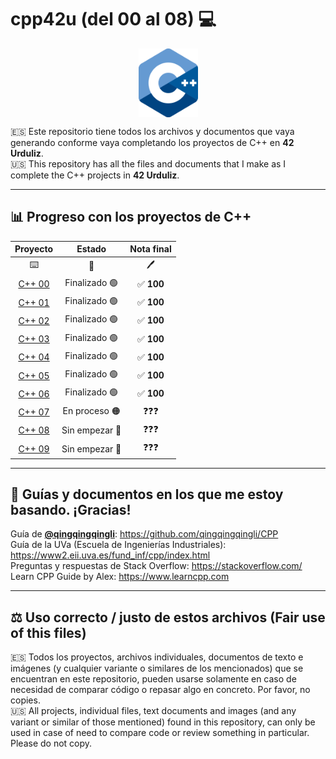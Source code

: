 # cpp42u (del 00 al 08) 💻
<p align="center">
  <img align="center" src="https://github.com/AllPlayed/cpp-learning42u/blob/main/cpp_logo_wikipedia.png?raw=true" width="95" height="110"></img>
</p>

🇪🇸 Este repositorio tiene todos los archivos y documentos que vaya generando conforme vaya completando los proyectos de C++ en **42 Urduliz**.                                      
🇺🇸 This repository has all the files and documents that I make as I complete the C++ projects in **42 Urduliz**.

-------
## 📊 Progreso con los proyectos de C++
| Proyecto | Estado | Nota final |
| :-------------: | :-------------: | :-------------: |
| ⌨️ | 🧠 | 🖊️ |
| [C++ 00](https://github.com/Llopeando/cpp42u/tree/main/cpp00) | Finalizado 🟢 | ✅ **100** |
| [C++ 01](https://github.com/Llopeando/cpp42u/tree/main/cpp01) | Finalizado 🟢 | ✅ **100** |
| [C++ 02](https://github.com/Llopeando/cpp42u/tree/main/cpp02) | Finalizado 🟢 | ✅ **100** |
| [C++ 03](https://github.com/Llopeando/cpp42u/tree/main/cpp03) | Finalizado 🟢 | ✅ **100** |
| [C++ 04](https://github.com/Llopeando/cpp42u/tree/main/cpp04) | Finalizado 🟢 | ✅ **100** |
| [C++ 05](https://github.com/Llopeando/cpp42u/tree/main/cpp05) | Finalizado 🟢 | ✅ **100** |
| [C++ 06](https://github.com/Llopeando/cpp42u/tree/main/cpp06) | Finalizado 🟢 | ✅ **100** |
| [C++ 07](https://github.com/Llopeando/cpp42u/tree/main/cpp07) | En proceso 🟠 | ❓❓❓ |
| [C++ 08](https://github.com/Llopeando/cpp42u/tree/main/cpp08) | Sin empezar 🔴 | ❓❓❓ |
| [C++ 09](https://github.com/Llopeando/cpp42u/tree/main/cpp09) | Sin empezar 🔴 | ❓❓❓ |

-------

## 📗 Guías y documentos en los que me estoy basando. ¡Gracias!
Guía de **[@qingqingqingli](https://github.com/qingqingqingli)**: https://github.com/qingqingqingli/CPP                            
Guía de la UVa (Escuela de Ingenierías Industriales): https://www2.eii.uva.es/fund_inf/cpp/index.html                             
Preguntas y respuestas de Stack Overflow: https://stackoverflow.com/                                            
Learn CPP Guide by Alex: https://www.learncpp.com

-------

## ⚖️ Uso correcto / justo de estos archivos (Fair use of this files)
🇪🇸 Todos los proyectos, archivos individuales, documentos de texto e imágenes (y cualquier variante o similares de los mencionados) que se encuentran en este repositorio, pueden usarse solamente en caso de necesidad de comparar código o repasar algo en concreto. Por favor, no copies.              
🇺🇸 All projects, individual files, text documents and images (and any variant or similar of those mentioned) found in this repository, can only be used in case of need to compare code or review something in particular. Please do not copy.
